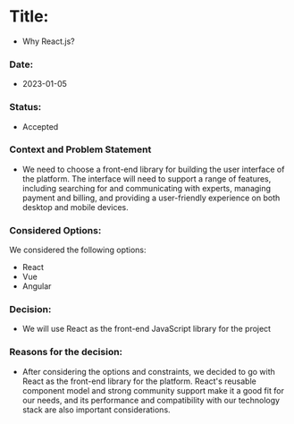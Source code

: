 # Title: 
- Why React.js?

### Date:
- 2023-01-05

### Status:
 - Accepted

### Context and Problem Statement
- We need to choose a front-end library for building the user interface of the platform. The interface will need to support a range of features, including searching for and communicating with experts, managing payment and billing, and providing a user-friendly experience on both desktop and mobile devices.

### Considered Options:
We considered the following options:

- React
- Vue
- Angular

### Decision:
- We will use React as the front-end JavaScript library for the project

### Reasons for the decision:
- After considering the options and constraints, we decided to go with React as the front-end library for the platform. React's reusable component model and strong community support make it a good fit for our needs, and its performance and compatibility with our technology stack are also important considerations.

